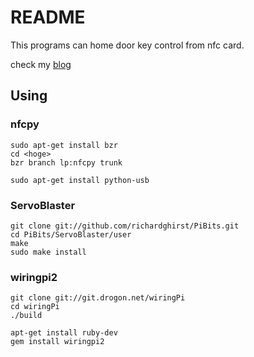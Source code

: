 # README
This programs can home door key control from nfc card.

check my [blog](http://coro.hatenadiary.jp/entry/2015/12/23/233434)

## Using

### nfcpy
```
sudo apt-get install bzr
cd <hoge>
bzr branch lp:nfcpy trunk

sudo apt-get install python-usb
```

### ServoBlaster
```
git clone git://github.com/richardghirst/PiBits.git
cd PiBits/ServoBlaster/user
make
sudo make install
```

### wiringpi2
```
git clone git://git.drogon.net/wiringPi
cd wiringPi
./build

apt-get install ruby-dev
gem install wiringpi2
```
